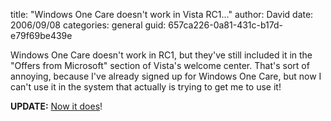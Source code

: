 
title: "Windows One Care doesn't work in Vista RC1..."
author: David
date: 2006/09/08
categories: general
guid: 657ca226-0a81-431c-b17d-e79f69be439e

Windows One Care doesn't work in RC1, but they've still included it in the "Offers from Microsoft" section of Vista's welcome center. That's sort of annoying, because I've already signed up for Windows One Care, but now I can't use it in the system that actually is trying to get me to use it!

**UPDATE:** [Now it does](/blog/2006/10/10/new-windows-onecare-beta-and-it-works-in-vista/)!

